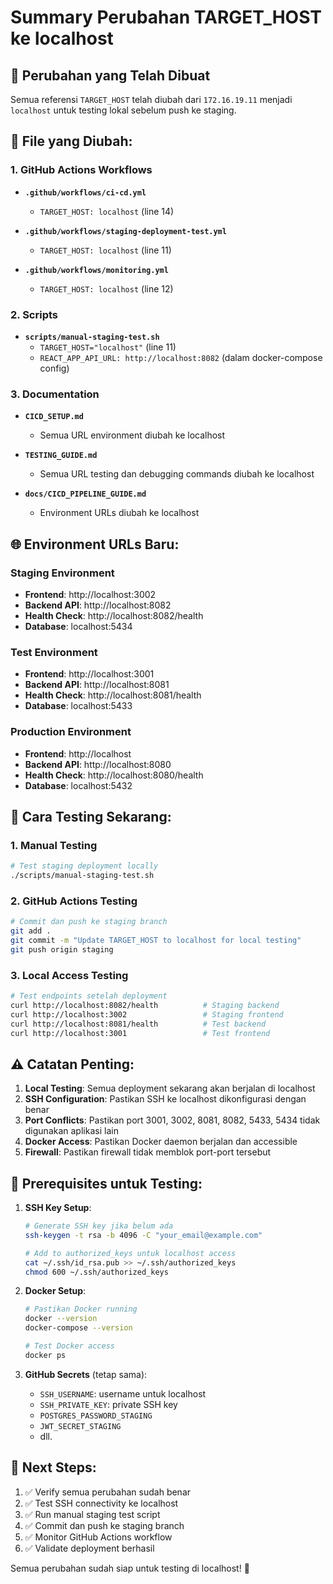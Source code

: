# Summary Perubahan TARGET_HOST ke localhost

## 🔄 Perubahan yang Telah Dibuat

Semua referensi `TARGET_HOST` telah diubah dari `172.16.19.11` menjadi `localhost` untuk testing lokal sebelum push ke staging.

## 📁 File yang Diubah:

### 1. GitHub Actions Workflows
- **`.github/workflows/ci-cd.yml`**
  - `TARGET_HOST: localhost` (line 14)
  
- **`.github/workflows/staging-deployment-test.yml`**
  - `TARGET_HOST: localhost` (line 11)
  
- **`.github/workflows/monitoring.yml`**
  - `TARGET_HOST: localhost` (line 12)

### 2. Scripts
- **`scripts/manual-staging-test.sh`**
  - `TARGET_HOST="localhost"` (line 11)
  - `REACT_APP_API_URL: http://localhost:8082` (dalam docker-compose config)

### 3. Documentation
- **`CICD_SETUP.md`**
  - Semua URL environment diubah ke localhost
  
- **`TESTING_GUIDE.md`**
  - Semua URL testing dan debugging commands diubah ke localhost
  
- **`docs/CICD_PIPELINE_GUIDE.md`**
  - Environment URLs diubah ke localhost

## 🌐 Environment URLs Baru:

### Staging Environment
- **Frontend**: http://localhost:3002
- **Backend API**: http://localhost:8082
- **Health Check**: http://localhost:8082/health
- **Database**: localhost:5434

### Test Environment
- **Frontend**: http://localhost:3001
- **Backend API**: http://localhost:8081
- **Health Check**: http://localhost:8081/health
- **Database**: localhost:5433

### Production Environment
- **Frontend**: http://localhost
- **Backend API**: http://localhost:8080
- **Health Check**: http://localhost:8080/health
- **Database**: localhost:5432

## 🧪 Cara Testing Sekarang:

### 1. Manual Testing
```bash
# Test staging deployment locally
./scripts/manual-staging-test.sh
```

### 2. GitHub Actions Testing
```bash
# Commit dan push ke staging branch
git add .
git commit -m "Update TARGET_HOST to localhost for local testing"
git push origin staging
```

### 3. Local Access Testing
```bash
# Test endpoints setelah deployment
curl http://localhost:8082/health          # Staging backend
curl http://localhost:3002                 # Staging frontend
curl http://localhost:8081/health          # Test backend
curl http://localhost:3001                 # Test frontend
```

## ⚠️ Catatan Penting:

1. **Local Testing**: Semua deployment sekarang akan berjalan di localhost
2. **SSH Configuration**: Pastikan SSH ke localhost dikonfigurasi dengan benar
3. **Port Conflicts**: Pastikan port 3001, 3002, 8081, 8082, 5433, 5434 tidak digunakan aplikasi lain
4. **Docker Access**: Pastikan Docker daemon berjalan dan accessible
5. **Firewall**: Pastikan firewall tidak memblok port-port tersebut

## 🔧 Prerequisites untuk Testing:

1. **SSH Key Setup**:
   ```bash
   # Generate SSH key jika belum ada
   ssh-keygen -t rsa -b 4096 -C "your_email@example.com"
   
   # Add to authorized_keys untuk localhost access
   cat ~/.ssh/id_rsa.pub >> ~/.ssh/authorized_keys
   chmod 600 ~/.ssh/authorized_keys
   ```

2. **Docker Setup**:
   ```bash
   # Pastikan Docker running
   docker --version
   docker-compose --version
   
   # Test Docker access
   docker ps
   ```

3. **GitHub Secrets** (tetap sama):
   - `SSH_USERNAME`: username untuk localhost
   - `SSH_PRIVATE_KEY`: private SSH key
   - `POSTGRES_PASSWORD_STAGING`
   - `JWT_SECRET_STAGING`
   - dll.

## 🚀 Next Steps:

1. ✅ Verify semua perubahan sudah benar
2. ✅ Test SSH connectivity ke localhost
3. ✅ Run manual staging test script
4. ✅ Commit dan push ke staging branch
5. ✅ Monitor GitHub Actions workflow
6. ✅ Validate deployment berhasil

Semua perubahan sudah siap untuk testing di localhost! 🎉
